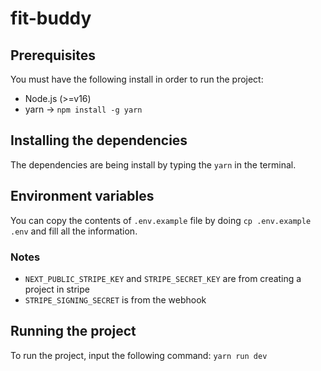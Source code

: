 # fit-buddy

## Prerequisites

You must have the following install in order to run the project:

- Node.js (>=v16)
- yarn -> `npm install -g yarn`

## Installing the dependencies

The dependencies are being install by typing the `yarn` in the terminal.

## Environment variables

You can copy the contents of `.env.example` file by doing `cp .env.example .env` and fill all the information.

### Notes

- `NEXT_PUBLIC_STRIPE_KEY` and `STRIPE_SECRET_KEY` are from creating a project in stripe
- `STRIPE_SIGNING_SECRET` is from the webhook

## Running the project

To run the project, input the following command: `yarn run dev`
